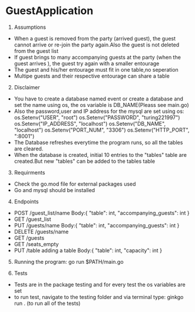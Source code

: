 # GuestApplication

1. Assumptions
 -  When a guest is removed from  the party (arrived guest), the guest cannot arrive  or re-join the party again.Also the guest is not deleted from the guest list 
 - If guest brings to many  accompanying guests at the party (when the guest arrives ), the guest try again with a smaller entourage 
 - The guest and his/her entourage must fit in one table,no seperation
 - Multipe guests and their respective entourage can share a table

2. Disclaimer
 - You have to create a database named event or create a database and  set the name using os, the os variable is DB_NAME(Pleass see main.go)
 - Also the password,user and IP address for the mysql are set using os:
    os.Setenv("USER", "root")
	os.Setenv("PASSWORD", "turing221997")
	os.Setenv("IP_ADDRESS", "localhost")
	os.Setenv("DB_NAME", "localhost")
    os.Setenv("PORT_NUM", "3306")
	os.Setenv("HTTP_PORT", ":8001")
 - The Database refreshes everytime the program runs, so all the tables are cleared.
 - When the database is created, initial 10 entries to the "tables" table are created.But new "tables" can be added to the tables table

3. Requirments
 - Check the go.mod file for external packages used
 - Go and mysql should be installed

4. Endpoints
 - POST /guest_list/name
        Body:{
            "table": int,
            "accompanying_guests": int
        }
 - GET /guest_list
 - PUT /guests/name
        Body:{
            "table": int,
            "accompanying_guests": int
        }
 - DELETE /guests/name
 - GET /guests
 - GET /seats_empty
 - PUT /table adding a table 
         Body:{
            "table": int,
            "capacity": int
        }


5. Running the program: go run $PATH/main.go

6. Tests
 - Tests are in the package testing and for every test the os variables are set
 - to run test, navigate to the testing folder and via terminal type: ginkgo run . (to run all of the tests)
